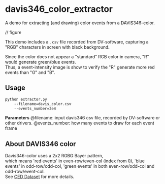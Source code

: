 # davis346_color_extractor
A demo for extracting (and drawing) color events from a DAVIS346-color.

// figure

This demo includes a `.csv` file recorded from DV-software, capturing a "RGB" characters in screen with black background.

Since the color does not appear a "standard" RGB color in camera, "R" would generate green/blue events.  
Thus, a event-intensity image is show to verify the "R" generate more red events than "G" and "B".


## Usage
```bash
python extractor.py 
    --filename=davis_color.csv
    --events_number=3e4
```
**Parameters**
@filename: input davis346 csv file, recorded by DV-software or other drivers.
@events_number: how many events to draw for each event frame


## About DAVIS346 color
Davis346-color uses a 2x2 RGBG Bayer pattern,   
which means 'red events' in even-row/even-col (index from 0), 'blue events' in odd-row/odd-col, 'green events' in both even-row/odd-col and odd-row/event-col.  
See [CED Dataset](https://rpg.ifi.uzh.ch/CED.html) for more details.